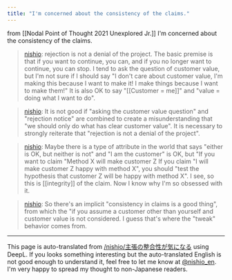 ```yaml
---
title: "I'm concerned about the consistency of the claims."
---
```


from  [[Nodal Point of Thought 2021 Unexplored Jr.]]
I'm concerned about the consistency of the claims.
> [nishio](https://twitter.com/nishio/status/1386762273851543557): rejection is not a denial of the project. The basic premise is that if you want to continue, you can, and if you no longer want to continue, you can stop. I tend to ask the question of customer value, but I'm not sure if I should say "I don't care about customer value, I'm making this because I want to make it! I make things because I want to make them!" It is also OK to say "[[Customer = me]]" and "value = doing what I want to do".

> [nishio](https://twitter.com/nishio/status/1386764363042758656): It is not good if "asking the customer value question" and "rejection notice" are combined to create a misunderstanding that "we should only do what has clear customer value". It is necessary to strongly reiterate that "rejection is not a denial of the project".

> [nishio](https://twitter.com/nishio/status/1386767355619860483): Maybe there is a type of attribute in the world that says "either is OK, but neither is not" and "I am the customer" is OK, but "If you want to claim "Method X will make customer Z If you claim "I will make customer Z happy with method X", you should "test the hypothesis that customer Z will be happy with method X". I see, so this is [[integrity]] of the claim. Now I know why I'm so obsessed with it.

> [nishio](https://twitter.com/nishio/status/1386767748844318723): So there's an implicit "consistency in claims is a good thing", from which the "if you assume a customer other than yourself and customer value is not considered. I guess that's where the "tweak" behavior comes from.

---
This page is auto-translated from [/nishio/主張の整合性が気になる](https://scrapbox.io/nishio/主張の整合性が気になる) using DeepL. If you looks something interesting but the auto-translated English is not good enough to understand it, feel free to let me know at [@nishio_en](https://twitter.com/nishio_en). I'm very happy to spread my thought to non-Japanese readers.